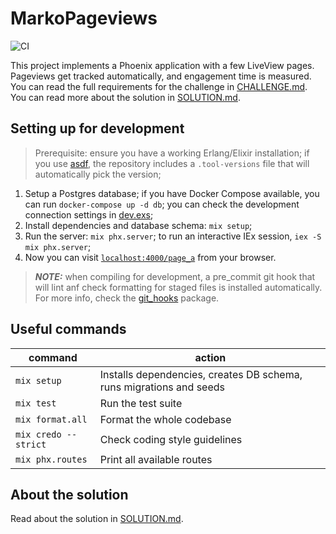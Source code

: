# MarkoPageviews

![CI](https://github.com/simonedavico/pageviews/actions/workflows/ci.yml/badge.svg)

This project implements a Phoenix application with a few LiveView pages. Pageviews get tracked automatically, and engagement time is measured. You can read the full requirements for the challenge in [CHALLENGE.md](./CHALLENGE.md). You can read more about the solution in [SOLUTION.md](./SOLUTION.md).

## Setting up for development

> Prerequisite: ensure you have a working Erlang/Elixir installation; if you use [asdf](https://asdf-vm.com/manage/versions.html), the repository includes a `.tool-versions` file that will automatically pick the version;

1. Setup a Postgres database; if you have Docker Compose available, you can run `docker-compose up -d db`; you can check the development connection settings in [dev.exs](config/dev.exs);
2. Install dependencies and database schema: `mix setup`;
3. Run the server: `mix phx.server`; to run an interactive IEx session, `iex -S mix phx.server`;
4. Now you can visit [`localhost:4000/page_a`](http://localhost:4000) from your browser.

> **_NOTE:_** when compiling for development, a pre_commit git hook that will lint anf check formatting for staged files is installed automatically. For more info, check the [git_hooks](https://github.com/qgadrian/elixir_git_hooks) package.

## Useful commands

| command              | action                                                              |
| -------------------- | ------------------------------------------------------------------- |
| `mix setup`          | Installs dependencies, creates DB schema, runs migrations and seeds |
| `mix test`           | Run the test suite                                                  |
| `mix format.all`     | Format the whole codebase                                           |
| `mix credo --strict` | Check coding style guidelines                                       |
| `mix phx.routes`     | Print all available routes                                          |

## About the solution

Read about the solution in [SOLUTION.md](./SOLUTION.md).
